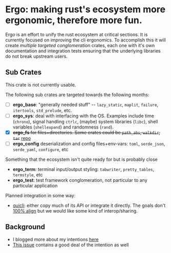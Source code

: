 # Ergo: making rust's ecosystem more ergonomic, therefore more fun.

Ergo is an effort to unify the rust ecosystem at critical sections. It is
currently focused on improving the cli ergonomics. To accomplish this it will
create _multiple targeted conglomeration_ crates, each one with it's own
documentation and integration tests ensuring that the underlying libraries do
not break upstream users.

## Sub Crates
This crate is not currently usable.

The following sub crates are targeted towards the following months:

- [ ] **ergo_base**: "generally needed stuff" -- `lazy_static`, `maplit`, `failure`, `itertools`, `std_prelude`, etc.
- [ ] **ergo_sys**: deal with interfacing with the OS. Examples include time
  (`chrono`), signal handling `ctrlc`, (maybe) system libraries (`libc`), shell
  variables (`shellexpand`) and randomness (`rand`).
- [x] ~~**ergo_fs** for files+directories. Some crates could be `path_abs`,
  `walkdir`, `tar`~~ [repo](https://github.com/vitiral/ergo_fs)
- [ ] **ergo_config** deserialization and config files+env-vars: `toml`, `serde_json`, `serde_yaml`, `configure`, etc

Something that the ecosystem isn't quite ready for but is probably close
- **ergo_term**: terminal input/output styling: `tabwriter`, `pretty_tables`, `termstyle`, etc
- **ergo_test**: test framework conglomeration, not particular to any particular application

Planned integration in some way:
- [quicli](https://github.com/killercup/quicli): either copy much of its API or
  integrate it directly.  The goals don't [100%
  align](https://github.com/killercup/quicli/issues/19) but we would like some
  kind of interop/sharing.

## Background
- I blogged more about my intentions [here][blog]
- [This issue][qui_issue] contains a good deal of the intention as well


[blog]: http://vitiral.github.io/2018/01/17/rust2018-and-the-great-cli-awakening.html
[qui_issue]: https://github.com/killercup/quicli/issues/19
